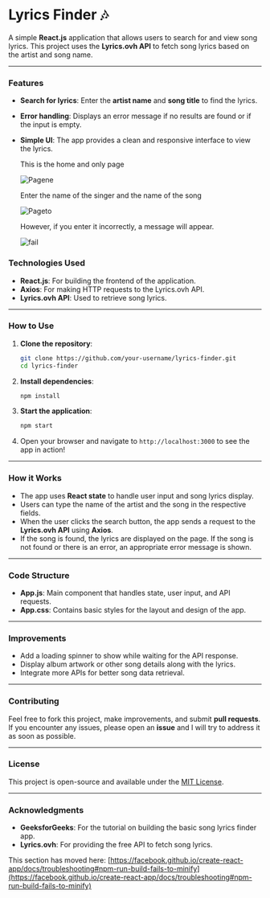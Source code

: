 # Lyrics Finder 🎶

A simple **React.js** application that allows users to search for and view song lyrics. This project uses the **Lyrics.ovh API** to fetch song lyrics based on the artist and song name.

---

### Features
- **Search for lyrics**: Enter the **artist name** and **song title** to find the lyrics.
- **Error handling**: Displays an error message if no results are found or if the input is empty.
- **Simple UI**: The app provides a clean and responsive interface to view the lyrics.

     This is the home and only page

    ![Pagene](https://github.com/user-attachments/assets/f967a1ff-2821-4e30-a07d-eed9cf9fb95e)

     Enter the name of the singer and the name of the song  

    ![Pageto](https://github.com/user-attachments/assets/48c41d67-1d55-4151-b92b-3e84d44a47bd)

     However, if you enter it incorrectly, a message will appear.

    ![fail](https://github.com/user-attachments/assets/ad317733-b804-494c-8d4b-78f6fb503e90)

  


  

### Technologies Used
- **React.js**: For building the frontend of the application.
- **Axios**: For making HTTP requests to the Lyrics.ovh API.
- **Lyrics.ovh API**: Used to retrieve song lyrics.

---

### How to Use

1. **Clone the repository**:
    ```bash
    git clone https://github.com/your-username/lyrics-finder.git
    cd lyrics-finder
    ```

2. **Install dependencies**:
    ```bash
    npm install
    ```

3. **Start the application**:
    ```bash
    npm start
    ```

4. Open your browser and navigate to `http://localhost:3000` to see the app in action!

---

### How it Works
- The app uses **React state** to handle user input and song lyrics display.
- Users can type the name of the artist and the song in the respective fields.
- When the user clicks the search button, the app sends a request to the **Lyrics.ovh API** using **Axios**.
- If the song is found, the lyrics are displayed on the page. If the song is not found or there is an error, an appropriate error message is shown.



---

### Code Structure

- **App.js**: Main component that handles state, user input, and API requests.
- **App.css**: Contains basic styles for the layout and design of the app.

---

### Improvements

- Add a loading spinner to show while waiting for the API response.
- Display album artwork or other song details along with the lyrics.
- Integrate more APIs for better song data retrieval.

---

### Contributing

Feel free to fork this project, make improvements, and submit **pull requests**. If you encounter any issues, please open an **issue** and I will try to address it as soon as possible.

---

### License

This project is open-source and available under the [MIT License](LICENSE).

---

### Acknowledgments
- **GeeksforGeeks**: For the tutorial on building the basic song lyrics finder app.
- **Lyrics.ovh**: For providing the free API to fetch song lyrics.







This section has moved here: [https://facebook.github.io/create-react-app/docs/troubleshooting#npm-run-build-fails-to-minify](https://facebook.github.io/create-react-app/docs/troubleshooting#npm-run-build-fails-to-minify)
